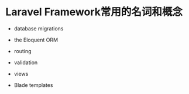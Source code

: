 # Laravel Framework常用的名词和概念

* database migrations

* the Eloquent ORM

* routing

* validation

* views

* Blade templates
